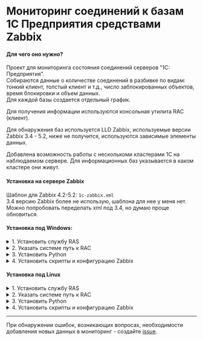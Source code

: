 # Мониторинг соединений к базам 1С Предприятия средствами Zabbix

#### Для чего оно нужно?

Проект для мониторинга состояния соединений серверов "1С: Предприятия".  
Собираются данные о количестве соединений в разбивке по видам: тонкий клиент, толстый клиент и т.д., число заблокированных объектов, время блокировки и объем данных.  
Для каждой базы создается отдельный график.

Для получения информации используются консольная утилита RAC (клиент).

Для обнаружения баз используется LLD Zabbix, используемые версии Zabbix 3.4 - 5.2, ниже не получится, используются зависимые элементы данных.

Добавлена возможность работы с несколькоми кластерами 1С на наблюдаемом сервере. Для информационных баз указывается в каком кластере они живут.

#### Установка на сервере Zabbix

Шаблон для Zabbix 4.2-5.2: `1c-zabbix.xml`  
3.4 версию Zabbix более не использую, шаблона для нее у меня нет. Можно попробовать переделать xml под 3.4, но думаю проще обновиться.

#### Установка под Windows:

<details>
  <summary>1. Установить службу RAS</summary>
  
  <br>
  
  Для установки сервера RAS в качестве службы используется команда:   
  `sc create "1C:Enterprise RAS" binpath= "C:\Program Files\1cv8\8.Х.Х.ХХХХ\bin\ras.exe cluster --service" displayname= "1C:Enterprise RAS" start= auto`

  Для запуска - команда:  
  `net start "1C:Enterprise RAS"`

---
</details>
<details>
  <summary>2. Указать системе путь к RAC</summary>
  
  <br>

  В системную переменную PATH необходимо добавить путь где находится исполняемый файл rac.exe:  
  `c:\Program Files\1cv8\8.X.XX.XXXX\bin\`  
  <img src="/set_path.JPG" width="400">

  Правой кнопкой на Этот компьютер - Свойства - Дополнительные параметры системы (справа) - Переменные среды - раздел Системные переменные - выбрать переменную Path, изменить, откроется окно Изменение системной перемнной - в поле значение перемнной добавить в конец путь вида `c:\Program Files\1cv8\8.X.XX.XXXX\bin\`, т.е. путь где лежит используемая платформа.
  При использовании 32-х разрядной платформы путь будет вида:  
  `c:\Program Files (x86)\1cv8\8.X.XX.XXXX\bin\`

  **Требуется перезагрузка системы после правок PATH!**

---
</details>
<details>
  <summary>3. Установить Python  </summary>
  
  <br>
  
  Python можно установить с сайта https://www.python.org, проверьте что бы путь установки соответствовал пути прописанному в файле `1c_zabbix.conf`. Ожидается что интерпретатор будет находится по следующему пути:  
  `c:\Program Files\Python37\python.exe`

---
</details>
<details>
  <summary>4. Установить скрипты и конфигурацию Zabbix</summary>
  
  <br>
  
  На сервер с установленным RAC и Zabbix agent необходимо положить файлы `*.py` из каталога `scripts` и файл конфигурации `1c_zabbix.conf`.  
  Если в кластере используется администратор кластера, то в `1c_zabbix.conf` следует раскомментировать строки с указанием пользователя и пароля. (При использовании нескольких кластеров, соответственно, этот пользователь должен существовать во всех кластерах).

`ib_list.py` - скрипт возвращающий список баз с указанием uuid кластера  
`sess_list.py` - скрипт возвращает кол-во сессий на присланный uuid базы и uuid кластера

Настройки каталогов:  
* zabbix agent - `c:\zabbix`  
* python - `c:\Program Files\Python37\python.exe`

---
</details>

#### Установка под Linux
<details>
  <summary>1. Установить службу RAS</summary>
  
  <br>
  
  Для дистрибутивов на основе `systemd` (Debian/Ubuntu, RHEL/CentOS, SLES/OpenSUSE) добавить файл `ras.service` в `/etc/systemd/system/`:  
```
[Unit]
Description=RAS
After=syslog.target
After=network.target

[Service]
Type=simple
User=usr1cv8
Group=grp1cv8
ExecStart=/opt/1C/v8.3/x86_64/ras cluster
KillMode=process

[Install]
WantedBy=multi-user.target
```
Выполнить команды:  
`systemctl daemon-reload`  
`systemctl enable --now ras`

---
</details>
<details>
  <summary>2. Указать системе путь к RAC</summary>
  
  <br>
  
  Сделать ссылку:    
  `ln -s /opt/1C/v8.3/x86_64/rac /usr/local/bin/`
  
  ---
</details>
<details>
  <summary>3. Установить Python  </summary>
  
  <br>
  
  Python на Linux обычно уже есть. Если все же нет - установить python3.
  
  Для Debian/Ubuntu:  
  `apt install python3`    
  Для RHEL/CentOS:  
  `yum install python3`

---
</details>
<details>
  <summary>4. Установить скрипты и конфигурацию Zabbix</summary>
  
  <br>
  
  На сервер с установленным RAC и Zabbix agent необходимо положить файлы `*.py` из каталога scripts и файл конфигурации `1c_zabbix_linux.conf`.  
  Если в кластере используется администратор кластера, то в `1c_zabbix.conf` следует раскомментировать строки с указанием пользователя и пароля. (При использовании нескольких кластеров, соответственно, этот пользователь должен существовать во всех кластерах).

`ib_list.py` - скрипт возвращающий список баз с указанием uuid кластера  
`sess_list.py` - скрипт возвращает кол-во сессий на присланный uuid базы и uuid кластера

Настройки каталогов:
* zabbix agent - `/etc/zabbix/`

---
</details>

---

При обнаружении ошибок, возникающих вопросах, необходимости добавления новых данных в мониторинг - создайте [issue](https://github.com/kulpin74/zabbix-1c/issues/new).
